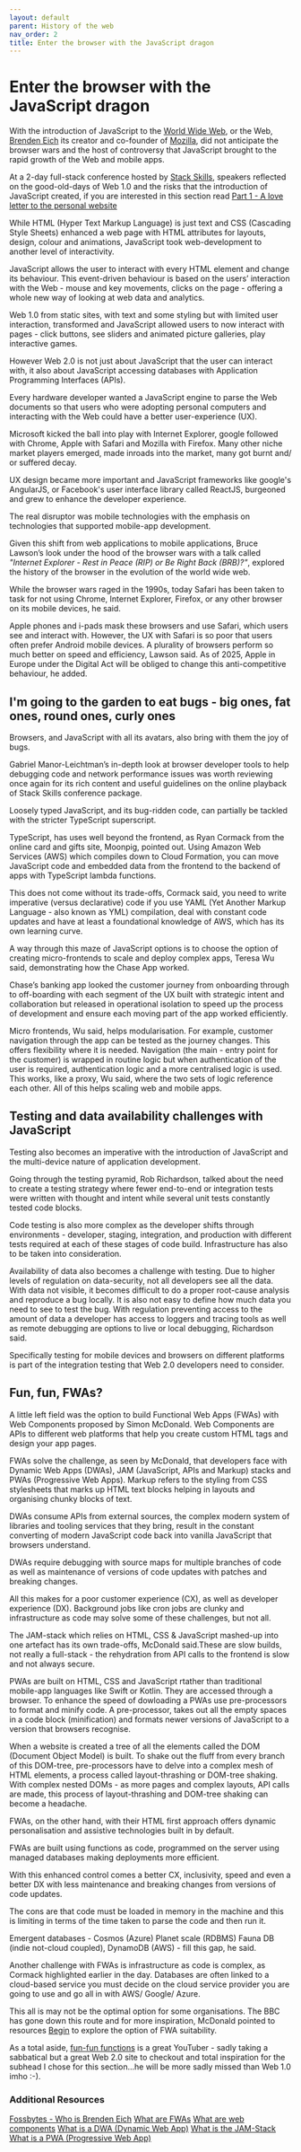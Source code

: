 ```yaml
---
layout: default
parent: History of the web
nav_order: 2
title: Enter the browser with the JavaScript dragon
---
```


# Enter the browser with the JavaScript dragon

With the introduction of JavaScript to the [World Wide Web](https://en.wikipedia.org/wiki/World_Wide_Web), or the Web, [Brenden Eich](https://brendaneich.com/) its creator and co-founder of [Mozilla](https://www.mozilla.org/en-GB/firefox/), did not anticipate the browser wars and the host of controversy that JavaScript brought to the rapid growth of the Web and mobile apps.  

At a 2-day full-stack conference hosted by [Stack Skills](https://stackskills.com/), speakers reflected on the good-old-days of Web 1.0 and the risks that the introduction of JavaScript created, if you are interested in this section read [Part 1 - A love letter to the personal website](https://sumisastri.github.io/dev-blogs/history-of-the-web/part1-web1.0/)

While HTML (Hyper Text Markup Language) is just text and CSS (Cascading Style Sheets) enhanced a web page with HTML attributes for layouts, design, colour and animations, JavaScript took web-development to another level of interactivity.

JavaScript allows the user to interact with every HTML element and change its behaviour. This event-driven behaviour is based on the users’ interaction with the Web - mouse and key movements, clicks on the page - offering a whole new way of looking at web data and analytics.

Web 1.0 from static sites, with text and some styling but with limited user interaction, transformed and JavaScript allowed users to now interact with pages - click buttons, see sliders and animated picture galleries, play interactive games.

However Web 2.0 is not just about JavaScript that the user can interact with, it also about JavaScript accessing databases with Application Programming Interfaces (APIs).

Every hardware developer wanted a JavaScript engine to parse the Web documents so that users who were adopting personal computers and interacting with the Web could have a better user-experience (UX).

Microsoft kicked the ball into play with Internet Explorer, google followed with Chrome, Apple with Safari and Mozilla with Firefox. Many other niche market players emerged, made inroads into the market, many got burnt and/ or suffered decay.

UX design became more important and JavaScript frameworks like google's AngularJS, or Facebook's user interface library called ReactJS,  burgeoned and grew to enhance the developer experience.

The real disruptor was mobile technologies with the emphasis on technologies that supported mobile-app development.

Given this shift from web applications to mobile applications, Bruce Lawson’s look under the hood of the browser wars with a talk called _"Internet Explorer - Rest in Peace (RIP) or Be Right Back (BRB)?"_, explored the history of the browser in the evolution of the world wide web.

While the browser wars raged in the 1990s, today Safari has been taken to task for not using Chrome, Internet Explorer, Firefox, or any other browser on its mobile devices, he said.

Apple phones and i-pads mask these browsers and use Safari, which users see and interact with. However, the UX with Safari is so poor that users often prefer Android mobile devices. A plurality of browsers perform so much better on speed and efficiency, Lawson said. As of 2025, Apple in Europe under the Digital Act will be obliged to change this anti-competitive behaviour, he added.

## I'm going to the garden to eat bugs - big ones, fat ones, round ones, curly ones

Browsers, and JavaScript with all its avatars, also bring with them the joy of bugs.

Gabriel Manor-Leichtman’s in-depth look at browser developer tools to help debugging code and network performance issues was worth reviewing once again for its rich content and useful guidelines on the online playback of Stack Skills conference package.

Loosely typed JavaScript, and its bug-ridden code, can partially be tackled with the stricter TypeScript superscript.

TypeScript, has uses well beyond the frontend, as Ryan Cormack from the online card and gifts site, Moonpig, pointed out. Using Amazon Web Services (AWS) which compiles down to Cloud Formation, you can move JavaScript code and embedded data from the frontend to the backend of apps with TypeScript lambda functions.

This does not come without its trade-offs, Cormack said, you need to write imperative (versus declarative) code if you use YAML (Yet Another Markup Language - also known as YML) compilation, deal with constant code updates and have at least a foundational knowledge of AWS, which has its own learning curve.

A way through this maze of JavaScript options is to choose the option of creating micro-frontends to scale and deploy complex apps, Teresa Wu said, demonstrating how the Chase App worked. 

Chase’s banking app looked the customer journey from onboarding through to off-boarding with each segment of the UX built with strategic intent and collaboration but released in operational isolation to speed up the process of development and ensure each moving part of the app worked efficiently.  

Micro frontends, Wu said, helps modularisation. For example, customer navigation through the app can be tested as the journey changes. This offers flexibility where it is needed. Navigation (the main - entry point for the customer) is wrapped in routine logic but when authentication of the user is required, authentication logic and a more centralised logic is used. This works, like a proxy, Wu said, where the two sets of logic reference each other. All of this helps scaling web and mobile apps.

## Testing and data availability challenges with JavaScript

Testing also becomes an imperative with the introduction of JavaScript and the multi-device nature of application development.  

Going through the testing pyramid, Rob Richardson, talked about the need to create a testing strategy where fewer end-to-end or integration tests were written with thought and intent while several unit tests constantly tested code blocks.  

Code testing is also more complex as the developer shifts through environments - developer, staging, integration, and production with different tests required at each of these stages of code build. Infrastructure has also to be taken into consideration. 

Availability of data also becomes a challenge with testing. Due to higher levels of regulation on data-security, not all developers see all the data. With data not visible, it becomes difficult to do a proper root-cause analysis and reproduce a bug locally. It is also not easy to define how much data you need to see to test the bug. With regulation preventing access to the amount of data a developer has access to loggers and tracing tools as well as remote debugging are options to live or local debugging, Richardson said.

Specifically testing for mobile devices and browsers on different platforms is part of the integration testing that Web 2.0 developers need to consider.

## Fun, fun, FWAs?

A little left field was the option to build Functional Web Apps (FWAs) with Web Components proposed by Simon McDonald. Web Components are APIs to different web platforms that help you create custom HTML tags and design your app pages.

FWAs solve the challenge, as seen by McDonald, that developers face with Dynamic Web Apps (DWAs), JAM (JavaScript, APIs and Markup) stacks and PWAs (Progressive Web Apps). Markup refers to the styling from CSS stylesheets that marks up HTML text blocks helping in layouts and organising chunky blocks of text.

DWAs consume APIs from external sources, the complex modern system of libraries and tooling services that they bring, result in the constant converting of modern JavaScript code back into vanilla JavaScript that browsers understand.

DWAs require debugging with source maps for multiple branches of code as well as maintenance of versions of code updates with patches and breaking changes.

All this makes for a poor customer experience (CX), as well as developer experience (DX). Background jobs like cron jobs are clunky and infrastructure as code may solve some of these challenges, but not all.

The JAM-stack which relies on HTML, CSS & JavaScript mashed-up into one artefact has its own trade-offs, McDonald said.These are slow builds, not really a full-stack - the rehydration from API calls to the frontend is slow and not always secure.

PWAs are built on HTML, CSS and JavaScript rtather than traditional mobile-app languages like Swift or Kotlin. They are accessed through a browser. To enhance the speed of dowloading a PWAs use pre-processors to format and minify code. A pre-processor, takes out all the empty spaces in a code block (minification) and formats newer versions of JavaScript to a version that browsers recognise.

When a website is created a tree of all the elements called the DOM (Document Object Model) is built. To shake out the fluff from every branch of this DOM-tree, pre-processors have to delve into a complex mesh of HTML elements, a process called layout-thrashing or DOM-tree shaking. With complex nested DOMs - as more pages and complex layouts, API calls are made, this process of layout-thrashing and DOM-tree shaking can become a headache.

FWAs, on the other hand, with their HTML first approach offers dynamic personalisation and assistive technologies built in by default.

FWAs are built using functions as code, programmed on the server using managed databases making deployments more efficient.

With this enhanced control comes a better CX, inclusivity, speed and even a better DX with less maintenance and breaking changes from versions of code updates.

The cons are that code must be loaded in memory in the machine and this is limiting in terms of the time taken to parse the code and then run it.

Emergent databases - Cosmos (Azure) Planet scale (RDBMS) Fauna DB (indie not-cloud coupled), DynamoDB (AWS) - fill this gap, he said.

Another challenge with FWAs is infrastructure as code is complex, as Cormack highlighted earlier in the day. Databases are often linked to a cloud-based service you must decide on the cloud service provider you are going to use and go all in with AWS/ Google/ Azure.

This all is may not be the optimal option for some organisations. The BBC has gone down this route and for more inspiration, McDonald pointed to resources [Begin](https://begin.com/) to explore the option of FWA suitability.

As a total aside, [fun-fun functions](https://www.youtube.com/channel/UCO1cgjhGzsSYb1rsB4bFe4Q) is a great YouTuber - sadly taking a sabbatical but a great Web 2.0 site to checkout and total inspiration for the subhead I chose for this section...he will be more sadly missed than Web 1.0 imho :-).

### Additional Resources

[Fossbytes - Who is Brenden Eich](https://fossbytes.com/who-is-brendan-eich/)
[What are FWAs](https://fwa.dev/)
[What are web components](https://coherent-labs.com/posts/web-components/)
[What is a DWA (Dynamic Web App)](https://www.ramotion.com/blog/dynamic-web-application-development/)
[What is the JAM-Stack](https://jamstack.org/what-is-jamstack/)
[What is a PWA (Progressive Web App)](https://www.codecademy.com/resources/blog/what-is-a-progressive-web-application/)
